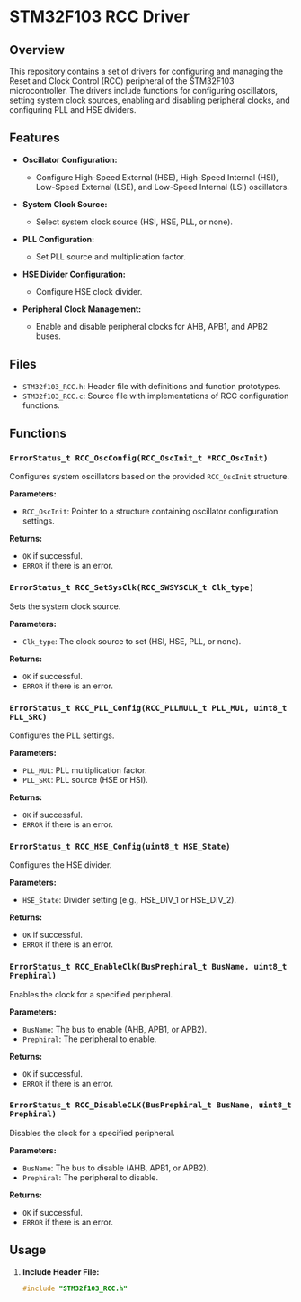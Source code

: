 # STM32F103 RCC Driver

## Overview

This repository contains a set of drivers for configuring and managing the Reset and Clock Control (RCC) peripheral of the STM32F103 microcontroller. The drivers include functions for configuring oscillators, setting system clock sources, enabling and disabling peripheral clocks, and configuring PLL and HSE dividers.

## Features

- **Oscillator Configuration:**
  - Configure High-Speed External (HSE), High-Speed Internal (HSI), Low-Speed External (LSE), and Low-Speed Internal (LSI) oscillators.
  
- **System Clock Source:**
  - Select system clock source (HSI, HSE, PLL, or none).

- **PLL Configuration:**
  - Set PLL source and multiplication factor.

- **HSE Divider Configuration:**
  - Configure HSE clock divider.

- **Peripheral Clock Management:**
  - Enable and disable peripheral clocks for AHB, APB1, and APB2 buses.

## Files

- `STM32f103_RCC.h`: Header file with definitions and function prototypes.
- `STM32f103_RCC.c`: Source file with implementations of RCC configuration functions.

## Functions

### `ErrorStatus_t RCC_OscConfig(RCC_OscInit_t *RCC_OscInit)`

Configures system oscillators based on the provided `RCC_OscInit` structure. 

**Parameters:**
- `RCC_OscInit`: Pointer to a structure containing oscillator configuration settings.

**Returns:**
- `OK` if successful.
- `ERROR` if there is an error.

### `ErrorStatus_t RCC_SetSysClk(RCC_SWSYSCLK_t Clk_type)`

Sets the system clock source.

**Parameters:**
- `Clk_type`: The clock source to set (HSI, HSE, PLL, or none).

**Returns:**
- `OK` if successful.
- `ERROR` if there is an error.

### `ErrorStatus_t RCC_PLL_Config(RCC_PLLMULL_t PLL_MUL, uint8_t PLL_SRC)`

Configures the PLL settings.

**Parameters:**
- `PLL_MUL`: PLL multiplication factor.
- `PLL_SRC`: PLL source (HSE or HSI).

**Returns:**
- `OK` if successful.
- `ERROR` if there is an error.

### `ErrorStatus_t RCC_HSE_Config(uint8_t HSE_State)`

Configures the HSE divider.

**Parameters:**
- `HSE_State`: Divider setting (e.g., HSE_DIV_1 or HSE_DIV_2).

**Returns:**
- `OK` if successful.
- `ERROR` if there is an error.

### `ErrorStatus_t RCC_EnableClk(BusPrephiral_t BusName, uint8_t Prephiral)`

Enables the clock for a specified peripheral.

**Parameters:**
- `BusName`: The bus to enable (AHB, APB1, or APB2).
- `Prephiral`: The peripheral to enable.

**Returns:**
- `OK` if successful.
- `ERROR` if there is an error.

### `ErrorStatus_t RCC_DisableCLK(BusPrephiral_t BusName, uint8_t Prephiral)`

Disables the clock for a specified peripheral.

**Parameters:**
- `BusName`: The bus to disable (AHB, APB1, or APB2).
- `Prephiral`: The peripheral to disable.

**Returns:**
- `OK` if successful.
- `ERROR` if there is an error.

## Usage

1. **Include Header File:**
   ```c
   #include "STM32f103_RCC.h"
